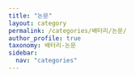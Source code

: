 ```yaml
---
title: "논문"
layout: category
permalink: /categories/배터리/논문/
author_profile: true
taxonomy: 배터리-논문
sidebar:
  nav: "categories"
---
```

